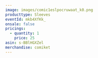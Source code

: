 ```yaml
---
image: images/comic1eslpocruwaat_k0.png
producttype: Sleeves
eventId: mkb4XfKk_
onsale: false
pricings:
  - quantity: 1
    price: 25
asin: s-BBlHGXZel
merchandise: comiket
---
```

